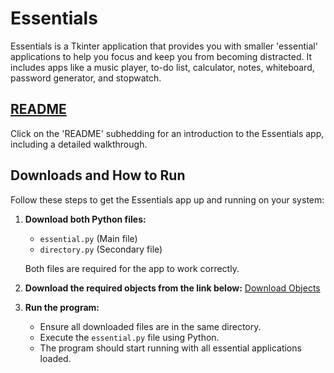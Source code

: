 # Essentials

Essentials is a Tkinter application that provides you with smaller 'essential' applications to help you focus and keep you from becoming distracted. It includes apps like a music player, to-do list, calculator, notes, whiteboard, password generator, and stopwatch.

## [README](https://docs.google.com/presentation/d/167yQcoSSCJdbh0iFlXM6PY3k-sy4MoF2BZiNnE8S0I8/edit?usp=sharing)

Click on the 'README' subhedding for an introduction to the Essentials app, including a detailed walkthrough.

## Downloads and How to Run

Follow these steps to get the Essentials app up and running on your system:

1. **Download both Python files:**
   - `essential.py` (Main file)
   - `directory.py` (Secondary file)
   
   Both files are required for the app to work correctly.

2. **Download the required objects from the link below:**
   [Download Objects](https://drive.google.com/drive/folders/1hORf9hkxLKWlz67XhN3PIso91oildQAk?usp=drive_link)

3. **Run the program:**
   - Ensure all downloaded files are in the same directory.
   - Execute the `essential.py` file using Python.
   - The program should start running with all essential applications loaded.
